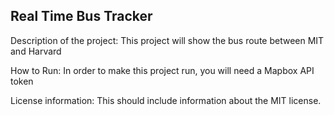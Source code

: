 Real Time Bus Tracker
---------------------

Description of the project: This project will show the bus route between MIT and Harvard

How to Run: In order to make this project run, you will need a Mapbox API token

License information: This should include information about the MIT license. 
